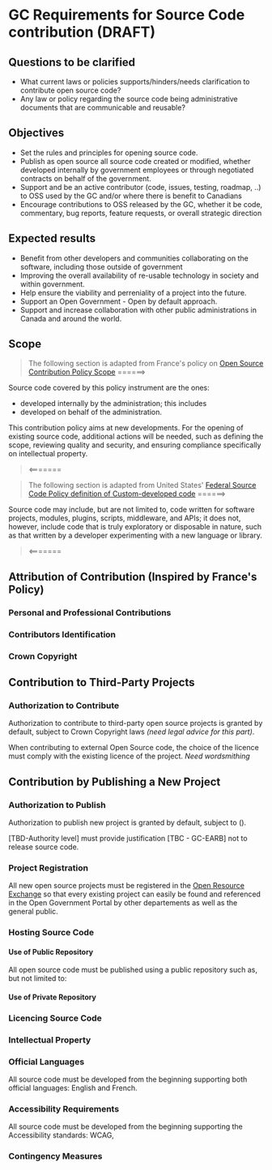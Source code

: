 # GC Requirements for Source Code contribution (DRAFT)

## Questions to be clarified

* What current laws or policies supports/hinders/needs clarification to contribute open source code?
* Any law or policy regarding the source code being administrative documents that are communicable and reusable?

## Objectives

* Set the rules and principles for opening source code.
* Publish as open source all source code created or modified, whether developed internally by government employees or through negotiated contracts on behalf of the government.
* Support and be an active contributor (code, issues, testing, roadmap, ..) to OSS used by the GC and/or where there is benefit to Canadians
* Encourage contributions to OSS released by the GC, whether it be code, commentary, bug reports, feature requests, or overall strategic direction

## Expected results

* Benefit from other developers and communities collaborating on the software, including those outside of government
* Improving the overall availability of re-usable technology in society and within government.
* Help ensure the viability and perreniality of a project into the future.
* Support an Open Government - Open by default approach.
* Support and increase collaboration with other public administrations in Canada and around the world.

## Scope

> The following section is adapted from France's policy on [Open Source Contribution Policy Scope](https://github.com/DISIC/politique-de-contribution-open-source/blob/master/introduction.en.md#scope)
======>

Source code covered by this policy instrument are the ones:

* developed internally by the administration; this includes
* developed on behalf of the administration.

This contribution policy aims at new developments. For the opening of existing source code, additional actions will be needed, such as defining the scope, reviewing quality and security, and ensuring compliance specifically on intellectual property.

> <=======

> The following section is adapted from United States' [Federal Source Code Policy definition of Custom-developed code](https://github.com/WhiteHouse/source-code-policy/blob/gh-pages/pages/Appendixa.md)
======>

Source code may include, but are not limited to, code written for software projects, modules, plugins, scripts, middleware, and APIs; it does not, however, include code that is truly exploratory or disposable in nature, such as that written by a developer experimenting with a new language or library.

> <=======

## Attribution of Contribution (Inspired by France's Policy)

### Personal and Professional Contributions

### Contributors Identification

### Crown Copyright

## Contribution to Third-Party Projects

### Authorization to Contribute

Authorization to contribute to third-party open source projects is granted by default, subject to Crown Copyright laws *(need legal advice for this part)*.

When contributing to external Open Source code, the choice of the licence must comply with the existing licence of the project. *Need wordsmithing*

## Contribution by Publishing a New Project

### Authorization to Publish

Authorization to publish new project is granted by default, subject to ().

[TBD-Authority level] must provide justification [TBC - GC-EARB] not to release source code.

### Project Registration

All new open source projects must be registered in the [Open Resource Exchange](https://canada-ca.github.io/ore-ero/) so that every existing project can easily be found and referenced in the Open Government Portal by other departements as well as the general public.

### Hosting Source Code

#### Use of Public Repository

All open source code must be published using a public repository such as, but not limited to:

#### Use of Private Repository

### Licencing Source Code

### Intellectual Property

### Official Languages

All source code must be developed from the beginning supporting both official languages: English and French.

### Accessibility Requirements

All source code must be developed from the beginning supporting the Accessibility standards: WCAG,

### Contingency Measures
